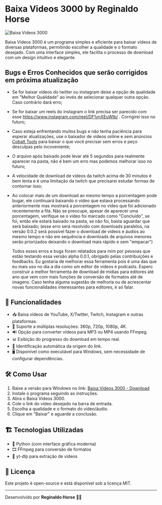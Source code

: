 # Baixa Videos 3000 by Reginaldo Horse

![Baixa Videos 3000](https://genios.cc/logoReginaldo/reginaldohorse.gif)

Baixa Videos 3000 é um programa simples e eficiente para baixar vídeos de diversas plataformas, permitindo escolher a qualidade e o formato desejado. Com uma interface simples, ele facilita o processo de download com um design intuitivo e elegante.

## Bugs e Erros Conhecidos que serão corrigidos em próxima atualização
- Se for baixar vídeos do twitter ou instagram deixe a opção de qualidade em "Melhor Qualidade" ao invés de selecionar qualquer outra opção. Caso contrário dará erro;
- Se for baixar um reels do instagram o link precisa ser parecido com esse https://www.instagram.com/reel/DF1ynXEuWlb/ . Corrigirei isso no futuro;
- Caso esteja enfrentando muitos bugs e não tenha paciência para esperar atualizações, use o baixador de vídeos online e sem anúncios [Cobalt Tools](https://cobalt.tools/) para baixar o que você precisar sem erros e peço desculpas pelo incoveniente;
- O arquivo após baixado pode levar até 5 segundos para realmente aparecer na pasta, não é bem um erro mas podemos melhorar isso no futuro;
- A velocidade de download de vídeos da twitch acima de 30 minutos é bem lenta e é uma limitação da twitch que precisarei estudar formas de contornar isso;
- Ao colocar mais de um download ao mesmo tempo a porcentagem pode bugar, ele continuará baixando o vídeo que estava processando anteriormente mas mostrará a porcentagem no vídeo que foi adicionado recentemente a fila. Não se preocupe, apesar de aparecer uma porcentagem, verifique se o vídeo foi marcado como "Concluído", se foi, então ele estará baixado na pasta, se não foi, basta aguardar que será baixado; (esse erro será resolvido com downloads paralelos, na versão 0.0.2 será possível fazer o download de videos e áudios ao mesmo tempo e não em sequência e downloads de arquivos menores serão priorizados deixando o download mais rápido e sem "empacar")

  Todos esses erros e bugs foram relatados para mim por pessoas que estão testando essa versão alpha 0.0.1, obrigado pelas contribuições e feedbacks. Eu gostaria de melhorar essa ferramenta pois é uma das que eu mais uso no dia a dia como um editor de vídeos e podcasts. Espero construir a melhor ferramenta de download de mídias para editores até ano que vem com mais funções de conversão de formatos até de imagens. Caso tenha alguma sugestão de melhoria ou de acrescentar novas funcionalidades interessantes para editores, é só falar.
  
## 🎯 Funcionalidades
- 📥 Baixa vídeos de YouTube, X/Twitter, Twitch, Instagram e outras plataformas.
- 🎥 Suporte a múltiplas resoluções: 360p, 720p, 1080p, 4K.
- 🔊 Opção para converter vídeos para MP3 ou MP4 usando FFmpeg.
- 📊 Exibição do progresso do download em tempo real.
- 🔄 Identificação automática da origem do link.
- 🖥️ Disponível como executável para Windows, sem necessidade de configurar dependências.

## 🛠️ Como Usar
1. Baixe a versão para Windows no link: [Baixa Videos 3000 - Download](https://github.com/ReginaldoHorse/BaixaVideos3000/releases/tag/0.0.1)
2. Instale o programa seguindo as instruções.
3. Abra o Baixa Videos 3000.
4. Cole o link do vídeo desejado na barra de entrada.
5. Escolha a qualidade e o formato do vídeo/áudio.
6. Clique em "Baixar" e aguarde a conclusão.

## 🏗️ Tecnologias Utilizadas
- 🐍 Python (com interface gráfica moderna)
- 🎞️ FFmpeg para conversão de formatos
- 📡 yt-dlp para extração de vídeos

## 📜 Licença
Este projeto é open-source e está disponível sob a licença MIT.

---
Desenvolvido por **Reginaldo Horse** 🐴🚀

